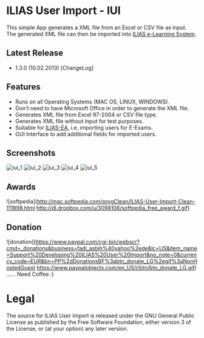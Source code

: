 # ILIAS User Import - IUI
This simple App generates a XML file from an Excel or CSV file as input. 
The generated XML file can then be imported into [ILIAS e-Learning System](http://www.ilias.de/).

## Latest Release
  * 1.3.0 (10.02.2013) [ChangeLog]

## Features
  * Runs on all Operating Systems (MAC OS, LINUX, WINDOWS).
  * Don't need to have Microsoft Office in order to generate the XML file.
  * Generates XML file from Excel 97-2004 or CSV file type.
  * Generates XML file without input for test purposes.
  * Suitable for [ILIAS-EA](http://www.ilias.de/docu/goto_docu_cat_2349.html), i.e. importing users for E-Exams.
  * GUI Interface to add additional fields for imported users.

## Screenshots
![iui_1](https://dl.dropbox.com/u/3098106/IUI/IUI_1.3.0_1.png)
![iui_2](https://dl.dropbox.com/u/3098106/IUI/IUI_1.3.0_4.png)
![iui_3](https://dl.dropbox.com/u/3098106/IUI/IUI_1.3.0_3.png)
![iui_4](https://dl.dropbox.com/u/3098106/IUI/IUI_1.3.0_2.png)
![iui_5](https://dl.dropbox.com/u/3098106/IUI/IUI_1.3.0_5.png)

## Awards
![softpedia](http://mac.softpedia.com/progClean/ILIAS-User-Import-Clean-111898.html http://dl.dropbox.com/u/3098106/softpedia_free_award_f.gif)

## Donation
![donation](https://www.paypal.com/cgi-bin/webscr?cmd=_donations&business=fadi_asbih%40yahoo%2ede&lc=US&item_name=Support%20Developing%20ILIAS%20User%20Import&no_note=0&currency_code=EUR&bn=PP%2dDonationsBF%3abtn_donate_LG%2egif%3aNonHostedGuest https://www.paypalobjects.com/en_US/i/btn/btn_donate_LG.gif) ...... Need Coffee :)

# Legal
The source for ILIAS User Import is released under the GNU General Public License as published by the Free Software Foundation, either version 3 of the License, or (at your option) any later version.